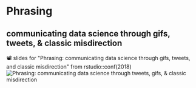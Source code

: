 # Phrasing
## communicating data science through gifs, tweets, & classic misdirection
📽 slides for "Phrasing: communicating data science through gifs, tweets, and classic misdirection" from rstudio::conf(2018)
![Phrasing: communicating data science through tweets, gifs, & classic misdirection](https://i.imgur.com/GBOdIKB.png)

